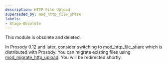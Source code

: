 ```yaml
---
description: HTTP File Upload
superseded_by: mod_http_file_share
labels:
- Stage-Obsolete
---
```


This module is obsolete and deleted.

In Prosody 0.12 and later, consider switching to [mod_http_file_share](https://prosody.im/doc/modules/mod_http_file_share)
which is distributed with Prosody. You can migrate existing files using
[mod_migrate_http_upload](https://modules.prosody.im/mod_migrate_http_upload.html).
You will be redirected shortly.
